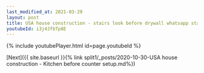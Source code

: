 ```yaml
---
last_modified_at: 2021-03-29
layout: post
title: USA house construction - stairs look before drywall whatsapp status
youtubeId: i3j4JfbTp8E
---
```


{% include youtubePlayer.html id=page.youtubeId %}

[Next]({{ site.baseurl }}{% link split1/_posts/2020-10-30-USA house construction - Kitchen before counter setup.md%})
